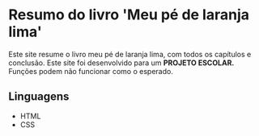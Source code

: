 # Resumo do livro 'Meu pé de laranja lima'

<p>Este site resume o livro meu pé de laranja lima, com todos os capítulos e conclusão. Este site foi desenvolvido para um <strong>PROJETO ESCOLAR.</strong> Funções podem não funcionar como o esperado.</p>

<h2>Linguagens</h2>
<ul>
  <li>HTML</li>
  <li>CSS</li>
</ul>
